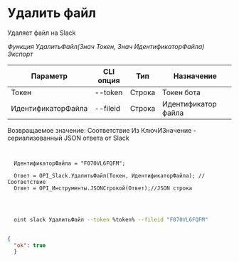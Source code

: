﻿---
sidebar_position: 4
---

# Удалить файл
 Удаляет файл на Slack


*Функция УдалитьФайл(Знач Токен, Знач ИдентификаторФайла) Экспорт*

  | Параметр | CLI опция | Тип | Назначение |
  |-|-|-|-|
  | Токен | --token | Строка | Токен бота |
  | ИдентификаторФайла | --fileid | Строка | Идентификатор файла |

  
  Возвращаемое значение:   Соответствие Из КлючИЗначение - сериализованный JSON ответа от Slack

```bsl title="Пример кода"
	
  
  ИдентификаторФайла = "F070VL6FQFM";
  
  Ответ = OPI_Slack.УдалитьФайл(Токен, ИдентификаторФайла); //Соответствие
  Ответ = OPI_Инструменты.JSONСтрокой(Ответ);//JSON строка
  
	
```

```sh title="Пример команды CLI"
    
  oint slack УдалитьФайл --token %token% --fileid "F070VL6FQFM"

```


```json title="Результат"

{
  "ok": true
  }

```
